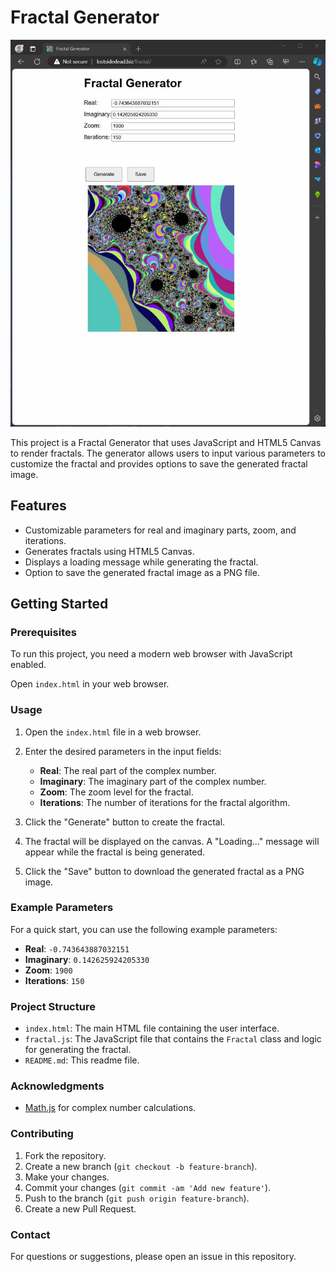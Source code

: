 # Fractal Generator

![screenshot](https://github.com/lostjared/Fractal.Generator.JavaScript/blob/main/screenshot.jpg)

This project is a Fractal Generator that uses JavaScript and HTML5 Canvas to render fractals. The generator allows users to input various parameters to customize the fractal and provides options to save the generated fractal image.

## Features

- Customizable parameters for real and imaginary parts, zoom, 
and iterations.
- Generates fractals using HTML5 Canvas.
- Displays a loading message while generating the fractal.
- Option to save the generated fractal image as a PNG file.

## Getting Started

### Prerequisites

To run this project, you need a modern web browser with JavaScript 
enabled.

Open `index.html` in your web browser.

### Usage

1. Open the `index.html` file in a web browser.
2. Enter the desired parameters in the input fields:
   - **Real**: The real part of the complex number.
   - **Imaginary**: The imaginary part of the complex number.
   - **Zoom**: The zoom level for the fractal.
   - **Iterations**: The number of iterations for the fractal algorithm.

3. Click the "Generate" button to create the fractal.
4. The fractal will be displayed on the canvas. A "Loading..." message will appear while the fractal is being generated.
5. Click the "Save" button to download the generated fractal as a PNG image.

### Example Parameters

For a quick start, you can use the following example parameters:

- **Real**: `-0.743643887032151`
- **Imaginary**: `0.142625924205330`
- **Zoom**: `1900`
- **Iterations**: `150`

### Project Structure

- `index.html`: The main HTML file containing the user interface.
- `fractal.js`: The JavaScript file that contains the `Fractal` class and logic for generating the fractal.
- `README.md`: This readme file.

### Acknowledgments

- [Math.js](https://mathjs.org/) for complex number calculations.

### Contributing

1. Fork the repository.
2. Create a new branch (`git checkout -b feature-branch`).
3. Make your changes.
4. Commit your changes (`git commit -am 'Add new feature'`).
5. Push to the branch (`git push origin feature-branch`).
6. Create a new Pull Request.

### Contact

For questions or suggestions, please open an issue in this repository.
